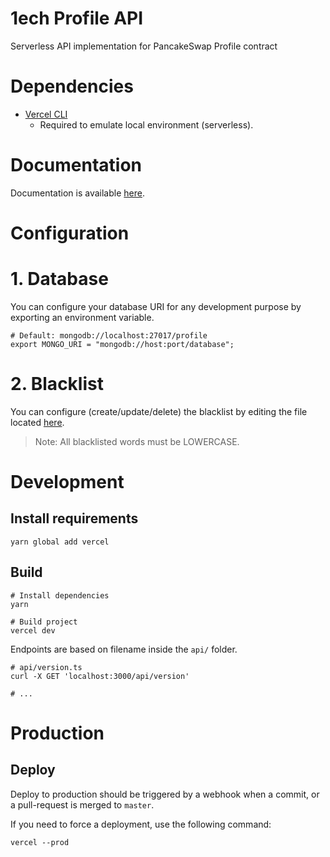 # 1ech Profile API

Serverless API implementation for PancakeSwap Profile contract

# Dependencies

- [Vercel CLI](https://vercel.com/download)
    - Required to emulate local environment (serverless).

# Documentation

Documentation is available [here](docs/README.md).

# Configuration

# 1. Database

You can configure your database URI for any development purpose by exporting an environment variable.

```shell
# Default: mongodb://localhost:27017/profile
export MONGO_URI = "mongodb://host:port/database";
```

# 2. Blacklist

You can configure (create/update/delete) the blacklist by editing the file located [here](utils/blacklist.json).

> Note: All blacklisted words must be LOWERCASE.

# Development

## Install requirements

```shell
yarn global add vercel
```

## Build

```shell
# Install dependencies
yarn

# Build project
vercel dev
```

Endpoints are based on filename inside the `api/` folder.

```shell
# api/version.ts
curl -X GET 'localhost:3000/api/version'

# ...
```

# Production

## Deploy

Deploy to production should be triggered by a webhook when a commit, or a pull-request is merged to `master`.

If you need to force a deployment, use the following command:

```shell
vercel --prod
```
